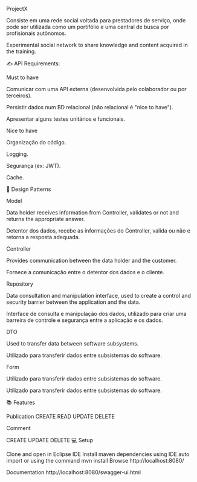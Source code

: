 ProjectX

Consiste em uma rede social voltada para prestadores de serviço, onde pode ser utilizada como um portifólio e uma central de busca por profisionais autônomos.
  

Experimental social network to share knowledge and content acquired in the training.


✍️ API Requirements:

Must to have

 Comunicar com uma API externa (desenvolvida pelo colaborador ou por terceiros).
 
 Persistir dados num BD relacional (não relacional é "nice to have").
 
 Apresentar alguns testes unitários e funcionais.


Nice to have

 Organização do código.
 
 Logging.
 
 Segurança (ex: JWT).
 
 Cache.
 

📝 Design Patterns

Model

Data holder receives information from Controller, validates or not and returns the appropriate answer.

Detentor dos dados, recebe as informações do Controller, valida ou não e retorna a resposta adequada.

Controller

Provides communication between the data holder and the customer.

Fornece a comunicação entre o detentor dos dados e o cliente.

Repository

Data consultation and manipulation interface, used to create a control and security barrier between the application and the data.

Interface de consulta e manipulação dos dados, utilizado para criar uma barreira de controle e segurança entre a aplicação e os dados.

DTO

Used to transfer data between software subsystems.

Utilizado para transferir dados entre subsistemas do software.

Form

Utilizado para transferir dados entre subsistemas do software.

Utilizado para transferir dados entre subsistemas do software.


📚 Features

Publication
 CREATE
 READ
 UPDATE
 DELETE
 
 
Comment

 CREATE
 UPDATE
 DELETE
💻 Setup


Clone and open in Eclipse IDE
Install maven dependencies using IDE auto import or using the command mvn install
Browse http://localhost:8080/

Documentation http://localhost:8080/swagger-ui.html
